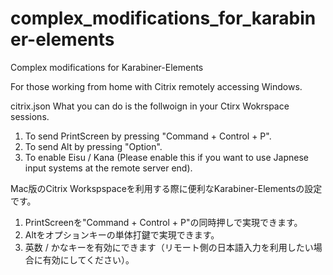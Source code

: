 # complex_modifications_for_karabiner-elements
Complex modifications for Karabiner-Elements

For those working from home with Citrix remotely accessing Windows.

citrix.json
What you can do is the follwoign in your Ctirx Wokrspace sessions.
1. To send PrintScreen by pressing "Command + Control + P".
2. To send Alt by pressing "Option".
3. To enable Eisu / Kana (Please enable this if you want to use Japnese input systems at the remote server end).

Mac版のCitrix Workspspaceを利用する際に便利なKarabiner-Elementsの設定です。
1. PrintScreenを"Command + Control + P"の同時押しで実現できます。
2. Altをオプションキーの単体打鍵で実現できます。
3. 英数 / かなキーを有効にできます（リモート側の日本語入力を利用したい場合に有効にしてください）。
